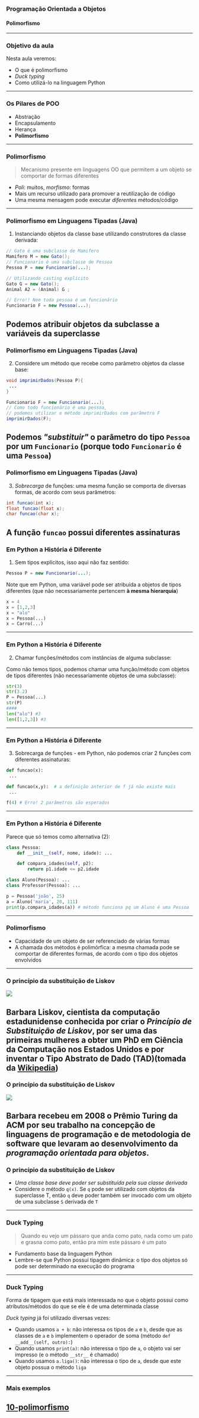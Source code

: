 ### Programação Orientada a Objetos
#### Polimorfismo
---

### Objetivo da aula

Nesta aula veremos: 

- O que é polimorfismo
- *Duck typing*
- Como utilizá-lo na linguagem Python
---

### Os Pilares de POO

- Abstração
- Encapsulamento
- Herança
- __Polimorfismo__
---

### Polimorfismo

> Mecanismo presente em linguagens OO que permitem a um objeto se comportar de
> formas diferentes 

- *Poli*: muitos, *morfismo*: formas
- Mais um recurso utilizado para promover a reutilização de código
- Uma mesma mensagem pode executar _diferentes_ métodos/código
---

### Polimorfismo em Linguagens Tipadas (Java)

1. Instanciando objetos da classe base utilizando construtores da classe derivada:

```java
// Gato é uma subclasse de Mamifero
Mamifero M = new Gato(); 
// Funcionario é uma subclasse de Pessoa
Pessoa P = new Funcionario(...); 

// Utilizando casting explicito
Gato G = new Gato();
Animal A2 = (Animal) G ;

// Erro!! Nem toda pessoa é um funcionário
Funcionario F = new Pessoa(...); 
```

Podemos atribuir objetos da subclasse a variáveis da superclasse
---

### Polimorfismo em Linguagens Tipadas (Java)

2. Considere um método que recebe como parâmetro objetos da classe base:

```java
void imprimirDados(Pessoa P){
 ...
}

Funcionario F = new Funcionario(...);
// Como todo funcionário é uma pessoa,
// podemos utilizar o método imprimirDados com parâmetro F
imprimirDados(F); 
```

Podemos _"substituir"_ o parâmetro do tipo `Pessoa` por um `Funcionario`
(porque todo `Funcionario` __é uma__ `Pessoa`)
---

### Polimorfismo em Linguagens Tipadas (Java)

3. _Sobrecarga_ de funções: uma mesma função se comporta de diversas
   formas, de acordo com seus parâmetros:

```java
int funcao(int x);
float funcao(float x);
char funcao(char x);
```

A função `funcao` possui diferentes __assinaturas__
---

### Em Python a História é Diferente

1. Sem tipos explícitos, isso aqui não faz sentido:

```java
Pessoa P = new Funcionario(...); 
```

Note que em Python, uma variável pode ser atribuída a objetos de tipos
diferentes (que não necessariamente pertencem __à mesma hierarquia__) 

```python 
x = 4 
x = [1,2,3] 
x = "alo" 
x = Pessoa(...) 
x = Carro(...) 
```
---

### Em Python a História é Diferente

2. Chamar funções/métodos com instâncias de alguma subclasse:

Como não temos tipos, podemos chamar uma função/método com objetos
de tipos diferentes (não necessariamente objetos de uma subclasse):

```python
str(3)
str(3.2)
P = Pessoa(...)
str(P)
####
len("alo") #3
len([1,2,3]) #3
```
---

### Em Python a História é Diferente

3. Sobrecarga de funções - em Python, não podemos criar 2 funções com 
diferentes assinaturas: 

```python
def funcao(x):
 ...

def funcao(x,y):  # a definição anterior de f já não existe mais
 ...

f(4) # Erro! 2 parâmetros são esperados
```
---

### Em Python a História é Diferente

Parece que só temos como alternativa (2):

```python
class Pessoa:
    def __init__(self, nome, idade): ...

    def compara_idades(self, p2):
        return p1.idade <= p2.idade

class Aluno(Pessoa): ...
class Professor(Pessoa): ...

p = Pessoa('joão', 25)
a = Aluno('maria', 20, 111) 
print(p.compara_idades(a)) # método funciona pq um Aluno é uma Pessoa
```
---

### Polimorfismo

- Capacidade de um objeto de ser referenciado de várias formas
- A chamada dos métodos é polimórfica: a mesma chamada pode se comportar
  de diferentes formas, de acordo com o tipo dos objetos envolvidos
---

### O princípio da substituição de Liskov
  <img src="Barbara.jpg" ></img> 

Barbara Liskov, cientista da computação estadunidense conhecida por criar o
_Princípio de Substituição de Liskov_, por ser uma das primeiras mulheres a
obter um PhD em Ciência da Computação nos Estados Unidos e por inventar o Tipo
Abstrato de Dado (TAD)(tomada da
[Wikipedia](https://pt.wikipedia.org/wiki/Barbara_Liskov)) 
---

### O princípio da substituição de  Liskov
  <img src="Barbara.jpg" ></img> 

Barbara recebeu em 2008 o Prêmio Turing da ACM por seu trabalho na concepção
de linguagens de programação e de metodologia de software que levaram ao
desenvolvimento da _programação orientada para objetos_.
---

### O princípio da substituição de  Liskov
- *Uma classe base deve poder ser substituída pela sua classe derivada*
- Considere o método ```q(x)```. Se ```q``` pode ser utilizado com objetos da
  superclasse T, então ```q``` deve poder também ser invocado com um objeto de
  uma subclasse ```S``` derivada de ```T```
---

### Duck Typing

>Quando eu vejo um pássaro que anda como pato, nada como um pato
e grasna como pato, então pra mim este pássaro é um pato

- Fundamento base da linguagem Python
- Lembre-se que Python possui tipagem dinâmica: o tipo dos objetos
  só pode ser determinado na execução  do programa
---

### Duck Typing

Forma de tipagem que está mais interessada no que o objeto possui como
atributos/métodos do que se ele é de uma determinada classe

*Duck typing* já foi utilizado diversas vezes:

- Quando usamos ```a + b```: não interessa os tipos de ```a``` e ```b```,
  desde que as classes de ```a``` e ```b``` implementem o operador de soma
  (método ```def __add__(self, outro):```)
- Quando usamos ```print(a)```: não interessa o tipo de ```a```,
  o objeto vai ser impresso (e o método ```__str__``` é chamado)
- Quando usamos ```a.liga()```: não interessa o tipo de ```a```, desde que
  este objeto possua o método ```liga```
---

### Mais exemplos
[10-polimorfismo](10-polimorfismo.ipynb)
---
